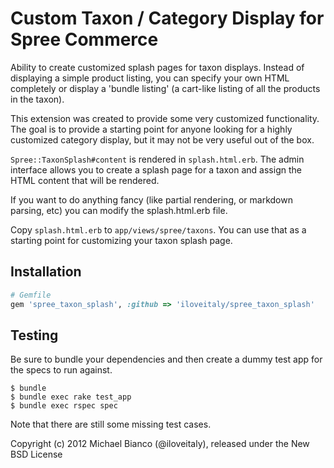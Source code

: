 Custom Taxon / Category Display for Spree Commerce
==================================================

Ability to create customized splash pages for taxon displays.
Instead of displaying a simple product listing, you can specify your own HTML completely or display a 'bundle listing' (a cart-like listing of all the products in the taxon).  

This extension was created to provide some very customized functionality.
The goal is to provide a starting point for anyone looking for a highly customized category display,
but it may not be very useful out of the box.  

`Spree::TaxonSplash#content` is rendered in `splash.html.erb`.
The admin interface allows you to create a splash page for a taxon and assign the HTML content that will be rendered.

If you want to do anything fancy (like partial rendering, or markdown parsing, etc) you can modify the splash.html.erb file.

Copy `splash.html.erb` to `app/views/spree/taxons`.
You can use that as a starting point for customizing your taxon splash page.

Installation
------------
```ruby
# Gemfile
gem 'spree_taxon_splash', :github => 'iloveitaly/spree_taxon_splash'
```

Testing
-------

Be sure to bundle your dependencies and then create a dummy test app for the specs to run against.

    $ bundle
    $ bundle exec rake test_app
    $ bundle exec rspec spec

Note that there are still some missing test cases.  

Copyright (c) 2012 Michael Bianco (@iloveitaly), released under the New BSD License

